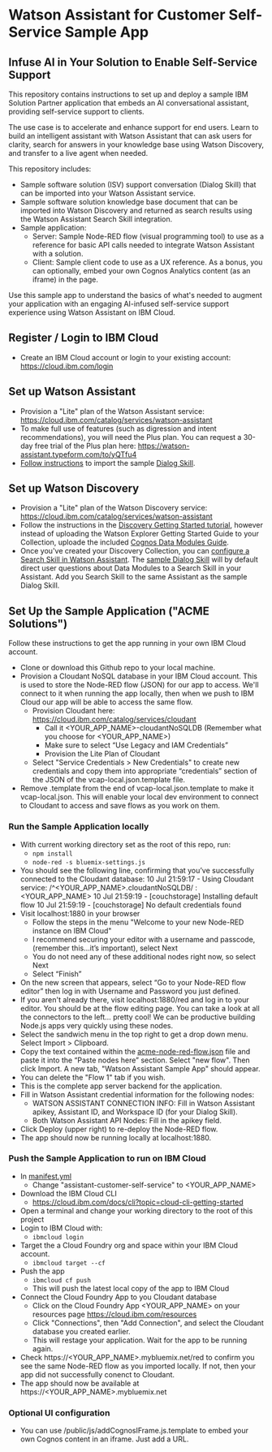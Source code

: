 # Watson Assistant for Customer Self-Service Sample App

## Infuse AI in Your Solution to Enable Self-Service Support
This repository contains instructions to set up and deploy a sample IBM Solution Partner application that embeds an AI conversational assistant, providing self-service support to clients.

The use case is to accelerate and enhance support for end users. Learn to build an intelligent assistant with Watson Assistant that can ask users for clarity, search for answers in your knowledge base using Watson Discovery, and transfer to a live agent when needed.

This repository includes:
* Sample software solution (ISV) support conversation (Dialog Skill) that can be imported into your Watson Assistant service.
* Sample software solution knowledge base document that can be imported into Watson Discovery and returned as search results using the Watson Assistant Search Skill integration.
* Sample application:
    * Server: Sample Node-RED flow (visual programming tool) to use as a reference for basic API calls needed to integrate Watson Assistant with a solution.
    * Client: Sample client code to use as a UX reference. As a bonus, you can optionally, embed your own Cognos Analytics content (as an iframe) in the page.

Use this sample app to understand the basics of what's needed to augment your application with an engaging AI-infused self-service support experience using Watson Assistant on IBM Cloud.

## Register / Login to IBM Cloud
* Create an IBM Cloud account or login to your existing account: https://cloud.ibm.com/login 

## Set up Watson Assistant
* Provision a "Lite" plan of the Watson Assistant service: https://cloud.ibm.com/catalog/services/watson-assistant
* To make full use of features (such as digression and intent recommendations), you will need the Plus plan. You can request a 30-day free trial of the Plus plan here: https://watson-assistant.typeform.com/to/yQTfu4
* [Follow instructions](https://cloud.ibm.com/docs/services/assistant-data?topic=assistant-data-skill-dialog-add) to import the sample [Dialog Skill](/import-watson-assistant/acme-dialog-skill.json).

## Set up Watson Discovery
* Provision a "Lite" plan of the Watson Discovery service: https://cloud.ibm.com/catalog/services/watson-assistant
* Follow the instructions in the [Discovery Getting Started tutorial](https://cloud.ibm.com/docs/services/discovery?topic=discovery-getting-started), however instead of uploading the Watson Explorer Getting Started Guide to your Collection, uploade the included [Cognos Data Modules Guide](/import-watson-discovery/acme-discovery-doc.pdf).
* Once you've created your Discovery Collection, you can [configure a Search Skill in Watson Assistant](https://cloud.ibm.com/docs/services/assistant?topic=assistant-skill-search-add). The [sample Dialog Skill](import-watson-assistant/acme-dialog-skill.json) will by default direct user questions about Data Modules to a Search Skill in your Assistant. Add you Search Skill to the same Assistant as the sample Dialog Skill.

## Set Up the Sample Application ("ACME Solutions")
Follow these instructions to get the app running in your own IBM Cloud account.
* Clone or download this Github repo to your local machine.
* Provision a Cloudant NoSQL database in your IBM Cloud account. This is used to store the Node-RED flow (JSON) for our app to access. We'll connect to it when running the app locally, then when we push to IBM Cloud our app will be able to access the same flow.
    * Provision Cloudant here: https://cloud.ibm.com/catalog/services/cloudant
        * Call it <YOUR_APP_NAME>-cloudantNoSQLDB (Remember what you choose for <YOUR_APP_NAME>)
        * Make sure to select “Use Legacy and IAM Credentials”
        * Provision the Lite Plan of Cloudant
    * Select "Service Credentials > New Credentials" to create new credentials and copy them into appropriate “credentials” section of the JSON of the vcap-local.json.template file.
* Remove .template from the end of vcap-local.json.template to make it vcap-local.json. This will enable your local dev environment to connect to Cloudant to access and save flows as you work on them.

### Run the Sample Application locally
* With current working directory set as the root of this repo, run:
    * `npm install`
    * `node-red -s bluemix-settings.js`
* You should see the following line, confirming that you’ve successfully connected to the Cloudant database:
    10 Jul 21:59:17 - Using Cloudant service: /^<YOUR_APP_NAME>.cloudantNoSQLDB/ : <YOUR_APP_NAME>
    10 Jul 21:59:19 - [couchstorage] Installing default flow
    10 Jul 21:59:19 - [couchstorage] No default credentials found
* Visit localhost:1880 in your browser
    * Follow the steps in the menu "Welcome to your new Node-RED instance on IBM Cloud"
    * I recommend securing your editor with a username and passcode, (remember this…it’s important), select Next
    * You do not need any of these additional nodes right now, so select Next
    * Select “Finish”
* On the new screen that appears, select “Go to your Node-RED flow editor” then log in with Username and Password you just defined.
* If you aren't already there, visit localhost:1880/red and log in to your editor. You should be at the flow editing page. You can take a look at all the connectors to the left… pretty cool! We can be productive building Node.js apps very quickly using these nodes.
* Select the sandwich menu in the top right to get a drop down menu. Select Import > Clipboard.
* Copy the text contained within the [acme-node-red-flow.json](/import-node-red/acme-node-red-flow.json) file and paste it into the “Paste nodes here” section. Select "new flow". Then click Import. A new tab, "Watson Assistant Sample App" should appear.
* You can delete the "Flow 1" tab if you wish.
* This is the complete app server backend for the application.
* Fill in Watson Assistant credential information for the following nodes:
    * WATSON ASSISTANT CONNECTION INFO: Fill in Watson Assistant apikey, Assistant ID, and Workspace ID (for your Dialog Skill).
    * Both Watson Assistant API Nodes: Fill in the apikey field.
* Click Deploy (upper right) to re-deploy the Node-RED flow.
* The app should now be running locally at localhost:1880. 
    
### Push the Sample Application to run on IBM Cloud
* In [manifest.yml](/manifest.yml)
    * Change "assistant-customer-self-service" to <YOUR_APP_NAME>
* Download the IBM Cloud CLI
    * https://cloud.ibm.com/docs/cli?topic=cloud-cli-getting-started
* Open a terminal and change your working directory to the root of this project
* Login to IBM Cloud with:
    * `ibmcloud login`
* Target the a Cloud Foundry org and space within your IBM Cloud account.
    * `ibmcloud target --cf`
* Push the app
    * `ibmcloud cf push`
    * This will push the latest local copy of the app to IBM Cloud
* Connect the Cloud Foundry App to you Cloudant database
    * Click on the Cloud Foundry App <YOUR_APP_NAME> on your resources page https://cloud.ibm.com/resources
    * Click "Connections", then "Add Connection", and select the Cloudant database you created earlier.
    * This will restage your application. Wait for the app to be running again.
* Check https://<YOUR_APP_NAME>.mybluemix.net/red to confirm you see the same Node-RED flow as you imported locally. If not, then your app did not successfully conenct to Cloudant.
* The app should now be available at https://<YOUR_APP_NAME>.mybluemix.net
 
### Optional UI configuration
* You can use /public/js/addCognosIFrame.js.template to embed your own Cognos content in an iframe. Just add a URL.
